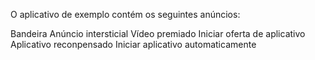 O aplicativo de exemplo contém os seguintes anúncios:

Bandeira
Anúncio intersticial
Vídeo premiado
Iniciar oferta de aplicativo
Aplicativo reconpensado
Iniciar aplicativo automaticamente
